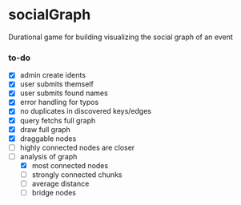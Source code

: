 # socialGraph

Durational game for building visualizing the social graph of an event

### to-do

- [x] admin create idents
- [x] user submits themself
- [x] user submits found names
- [x] error handling for typos
- [x] no duplicates in discovered keys/edges
- [x] query fetchs full graph
- [x] draw full graph
- [x] draggable nodes
- [ ] highly connected nodes are closer
- [ ] analysis of graph
  - [x] most connected nodes
  - [ ] strongly connected chunks
  - [ ] average distance
  - [ ] bridge nodes